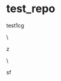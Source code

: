 # test_repo
test1cg



















\




z





\
































sf




















































































